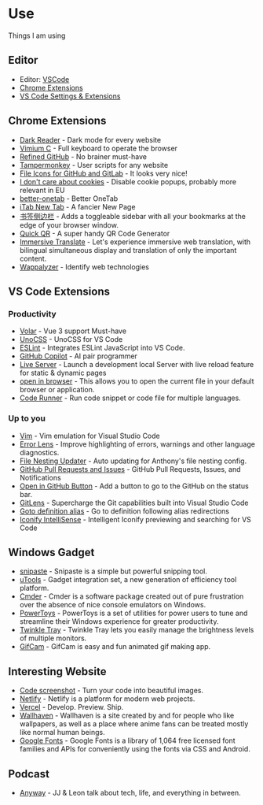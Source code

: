# Use

Things I am using

## Editor

- Editor: [VSCode](https://code.visualstudio.com/)
- [Chrome Extensions](#chrome-extensions)
- [VS Code Settings & Extensions](#vs-code-extensions)

## Chrome Extensions

- [Dark Reader](https://chrome.google.com/webstore/detail/dark-reader/eimadpbcbfnmbkopoojfekhnkhdbieeh) - Dark mode for every website
- [Vimium C](https://chrome.google.com/webstore/detail/vimium-c-all-by-keyboard/hfjbmagddngcpeloejdejnfgbamkjaeg) - Full keyboard to operate the browser
- [Refined GitHub](https://chrome.google.com/webstore/detail/refined-github/hlepfoohegkhhmjieoechaddaejaokhf) - No brainer must-have
- [Tampermonkey](https://chrome.google.com/webstore/detail/tampermonkey/dhdgffkkebhmkfjojejmpbldmpobfkfo) - User scripts for any website
- [File Icons for GitHub and GitLab](https://chrome.google.com/webstore/detail/file-icons-for-github-and/ficfmibkjjnpogdcfhfokmihanoldbfe) - It looks very nice!
- [I don't care about cookies](https://chrome.google.com/webstore/detail/i-dont-care-about-cookies/fihnjjcciajhdojfnbdddfaoknhalnja) - Disable cookie popups, probably more relevant in EU
- [better-onetab](https://chrome.google.com/webstore/detail/better-onetab/eookhngofldnbnidjlbkeecljkfpmfpg) - Better OneTab
- [iTab New Tab](https://chrome.google.com/webstore/detail/itab%E6%96%B0%E6%A0%87%E7%AD%BE%E9%A1%B5%E5%85%8D%E8%B4%B9chatgpt/mhloojimgilafopcmlcikiidgbbnelip) - A fancier New Page
- [书签侧边栏](https://chrome.google.com/webstore/detail/bookmark-sidebar/jdbnofccmhefkmjbkkdkfiicjkgofkdh) - Adds a toggleable sidebar with all your bookmarks at the edge of your browser window.
- [Quick QR](https://chrome.google.com/webstore/detail/qr-code-generator/afpbjjgbdimpioenaedcjgkaigggcdpp) - A super handy QR Code Generator
- [Immersive Translate](https://chrome.google.com/webstore/detail/immersive-translate/bpoadfkcbjbfhfodiogcnhhhpibjhbnh) - Let's experience immersive web translation, with bilingual simultaneous display and translation of only the important content. 
- [Wappalyzer](https://chrome.google.com/webstore/detail/wappalyzer-technology-pro/gppongmhjkpfnbhagpmjfkannfbllamg) - Identify web technologies

## VS Code Extensions

### Productivity

- [Volar](https://marketplace.visualstudio.com/items?itemName=vue.volar) - Vue 3 support Must-have
- [UnoCSS](https://marketplace.visualstudio.com/items?itemName=antfu.unocss) - UnoCSS for VS Code
- [ESLint](https://marketplace.visualstudio.com/items?itemName=dbaeumer.vscode-eslint) - Integrates ESLint JavaScript into VS Code.
- [GitHub Copilot](https://marketplace.visualstudio.com/items?itemName=GitHub.copilot) - AI pair programmer
- [Live Server](https://marketplace.visualstudio.com/items?itemName=ritwickdey.LiveServer) - Launch a development local Server with live reload feature for static & dynamic pages
- [open in browser](https://marketplace.visualstudio.com/items?itemName=techer.open-in-browser) - This allows you to open the current file in your default browser or application.
- [Code Runner](https://marketplace.visualstudio.com/items?itemName=formulahendry.code-runner) - Run code snippet or code file for multiple languages.

### Up to you

- [Vim](https://marketplace.visualstudio.com/items?itemName=vscodevim.vim) - Vim emulation for Visual Studio Code
- [Error Lens](https://marketplace.visualstudio.com/items?itemName=usernamehw.errorlens) - Improve highlighting of errors, warnings and other language diagnostics.
- [File Nesting Updater](https://marketplace.visualstudio.com/items?itemName=antfu.file-nesting) - Auto updating for Anthony's file nesting config.
- [GitHub Pull Requests and Issues](https://marketplace.visualstudio.com/items?itemName=GitHub.vscode-pull-request-github) - GitHub Pull Requests, Issues, and Notifications
- [Open in GitHub Button](https://marketplace.visualstudio.com/items?itemName=antfu.open-in-github-button) - Add a button to go to the GitHub on the status bar.
- [GitLens](https://marketplace.visualstudio.com/items?itemName=eamodio.gitlens) - Supercharge the Git capabilities built into Visual Studio Code
- [Goto definition alias](https://marketplace.visualstudio.com/items?itemName=antfu.goto-alias) - Go to definition following alias redirections
- [Iconify IntelliSense](https://marketplace.visualstudio.com/items?itemName=antfu.iconify) - Intelligent Iconify previewing and searching for VS Code

## Windows Gadget

- [snipaste](https://zh.snipaste.com/index.html) - Snipaste is a simple but powerful snipping tool.
- [uTools](https://u.tools/) - Gadget integration set, a new generation of efficiency tool platform.
- [Cmder](https://cmder.app/) - Cmder is a software package created out of pure frustration over the absence of nice console emulators on Windows.
- [PowerToys](https://learn.microsoft.com/zh-cn/windows/powertoys/) - PowerToys is a set of utilities for power users to tune and streamline their Windows experience for greater productivity.
- [Twinkle Tray](https://twinkletray.com/) - Twinkle Tray lets you easily manage the brightness levels of multiple monitors.
- [GifCam](https://blog.bahraniapps.com/gifcam/) - GifCam is easy and fun animated gif making app.

## Interesting Website

- [Code screenshot](https://ray.so/) - Turn your code into beautiful images.
- [Netlify](https://www.netlify.com/) - Netlify is a platform for modern web projects.
- [Vercel](https://vercel.com/) - Develop. Preview. Ship.
- [Wallhaven](https://wallhaven.cc/) - Wallhaven is a site created by and for people who like wallpapers, as well as a place where anime fans can be treated mostly like normal human beings.
- [Google Fonts](https://fonts.google.com/) - Google Fonts is a library of 1,064 free licensed font families and APIs for conveniently using the fonts via CSS and Android.

## Podcast

- [Anyway](https://anyway.fm/) - JJ & Leon talk about tech, life, and everything in between.